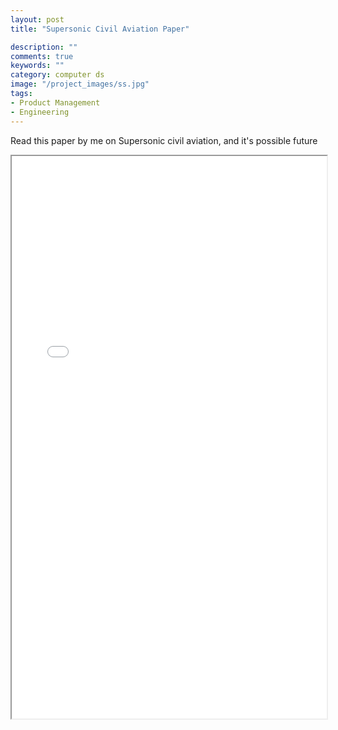 ```yaml
---
layout: post
title: "Supersonic Civil Aviation Paper"

description: ""
comments: true
keywords: ""
category: computer ds
image: "/project_images/ss.jpg"
tags:
- Product Management
- Engineering
---
```


Read this paper by me on Supersonic civil aviation, and it's possible future

  <iframe src="{{ '/pdfs/term_paper.pdf'| prepend: site.baseurl }}" width="100%" height="900 px" >
  </iframe>
